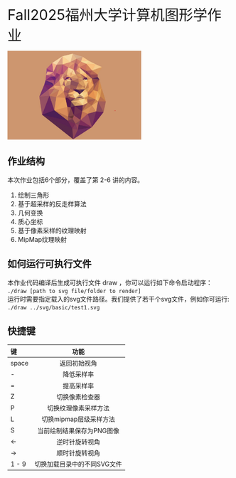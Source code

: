 <span style="font-size: 32px">Fall2025福州大学计算机图形学作业</span>  

<img src="code/img/cover.jpg" alt="BusTub Logo" height="200">  

## 作业结构
本次作业包括6个部分，覆盖了第 2-6 讲的内容。
 1. 绘制三⻆形
 2. 基于超采样的反⾛样算法
 3. ⼏何变换
 4. 质⼼坐标
 5. 基于像素采样的纹理映射
 6. MipMap纹理映射

## 如何运⾏可执⾏⽂件
本作业代码编译后⽣成可执⾏⽂件 draw ，你可以运⾏如下命令启动程序：  
`./draw [path to svg file/folder to render]`  
运⾏时需要指定载⼊的svg⽂件路径。我们提供了若⼲个svg⽂件，例如你可运⾏:  
`./draw ../svg/basic/test1.svg`

## 快捷键
| 键 | 功能 |
| :--- | :---: |
| space | 返回初始视角 |
| - | 降低采样率 |
| = | 提高采样率 |
| Z | 切换像素检查器 |
| P | 切换纹理像素采样⽅法 |
| L | 切换mipmap层级采样⽅法 |
| S | 当前绘制结果保存为PNG图像 |
| <- | 逆时针旋转视角 |
| -> | 顺时针旋转视角 |
| 1 - 9 | 切换加载⽬录中的不同SVG⽂件 |
